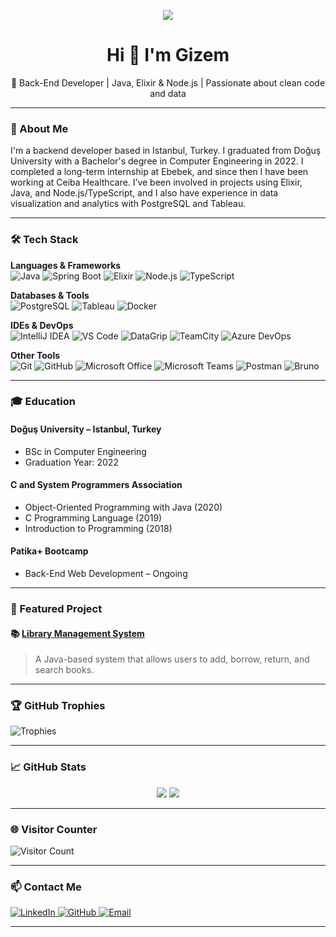 <p align="center">
  <img src="https://capsule-render.vercel.app/api?type=waving&color=gradient&height=220&section=header&text=Gizem%20Üçüncü&fontSize=40&fontAlign=50&fontAlignY=40&fontColor=ffffff&animation=fadeIn&font=Lucida%20Console%20UI" />
</p>

<h1 align="center">Hi 👋 I'm Gizem</h1>

<p align="center">
🎯 Back-End Developer | Java, Elixir & Node.js | Passionate about clean code and data
</p>

---

### 💼 About Me

I'm a backend developer based in Istanbul, Turkey. I graduated from Doğuş University with a Bachelor's degree in Computer Engineering in 2022. I completed a long-term internship at Ebebek, and since then I have been working at Ceiba Healthcare. I’ve been involved in projects using Elixir, Java, and Node.js/TypeScript, and I also have experience in data visualization and analytics with PostgreSQL and Tableau.

---

### 🛠️ Tech Stack

**Languages & Frameworks**  
![Java](https://img.shields.io/badge/Java-007396?style=flat&logo=java&logoColor=white)
![Spring Boot](https://img.shields.io/badge/Spring%20Boot-6DB33F?style=flat&logo=spring-boot&logoColor=white)
![Elixir](https://img.shields.io/badge/Elixir-4B275F?style=flat&logo=elixir&logoColor=white)
![Node.js](https://img.shields.io/badge/Node.js-339933?style=flat&logo=node.js&logoColor=white)
![TypeScript](https://img.shields.io/badge/TypeScript-3178C6?style=flat&logo=typescript&logoColor=white)

**Databases & Tools**  
![PostgreSQL](https://img.shields.io/badge/PostgreSQL-336791?style=flat&logo=postgresql&logoColor=white)
![Tableau](https://img.shields.io/badge/Tableau-E97627?style=flat&logo=tableau&logoColor=white)
![Docker](https://img.shields.io/badge/Docker-2496ED?style=flat&logo=docker&logoColor=white)

**IDEs & DevOps**  
![IntelliJ IDEA](https://img.shields.io/badge/IntelliJ-000000?style=flat&logo=intellij-idea&logoColor=white)
![VS Code](https://img.shields.io/badge/VS%20Code-007ACC?style=flat&logo=visual-studio-code&logoColor=white)
![DataGrip](https://img.shields.io/badge/DataGrip-000000?style=flat&logo=jetbrains&logoColor=white)
![TeamCity](https://img.shields.io/badge/TeamCity-000000?style=flat&logo=jetbrains&logoColor=white)
![Azure DevOps](https://img.shields.io/badge/Azure%20DevOps-0078D7?style=flat&logo=azure-devops&logoColor=white)

**Other Tools**  
![Git](https://img.shields.io/badge/Git-F05032?style=flat&logo=git&logoColor=white)
![GitHub](https://img.shields.io/badge/GitHub-181717?style=flat&logo=github&logoColor=white)
![Microsoft Office](https://img.shields.io/badge/Office-D83B01?style=flat&logo=microsoft-office&logoColor=white)
![Microsoft Teams](https://img.shields.io/badge/Microsoft%20Teams-6264A7?style=flat&logo=microsoft-teams&logoColor=white)
![Postman](https://img.shields.io/badge/Postman-FF6C37?style=flat&logo=postman&logoColor=white)
![Bruno](https://img.shields.io/badge/Bruno-3B2F63?style=flat&logo=data&logoColor=white)

---

### 🎓 Education

#### Doğuş University – Istanbul, Turkey  
- BSc in Computer Engineering  
- Graduation Year: 2022  

#### C and System Programmers Association  
- Object-Oriented Programming with Java (2020)  
- C Programming Language (2019)  
- Introduction to Programming (2018)  

#### Patika+ Bootcamp  
- Back-End Web Development – Ongoing  

---

### 📂 Featured Project

#### 📚 [Library Management System](https://github.com/gizemucuncu/LibraryManagementSystem)
> A Java-based system that allows users to add, borrow, return, and search books.

---

### 🏆 GitHub Trophies

![Trophies](https://github-profile-trophy.vercel.app/?username=gizemucuncu&theme=flat&no-frame=true&margin-w=10)

---

### 📈 GitHub Stats

<p align="center">
  <img src="https://github-readme-stats.vercel.app/api?username=gizemucuncu&show_icons=true&theme=radical" />
  <img src="https://github-readme-stats.vercel.app/api/top-langs/?username=gizemucuncu&layout=compact&theme=radical" />
</p>

---

### 🌐 Visitor Counter

![Visitor Count](https://komarev.com/ghpvc/?username=gizemucuncu&label=Profile%20Views&color=0e75b6&style=flat)

---

### 📫 Contact Me

<p align="left">
  <a href="https://www.linkedin.com/in/gizem-üçüncü-547a12220" target="_blank">
    <img src="https://img.shields.io/badge/LinkedIn-blue?style=for-the-badge&logo=linkedin&logoColor=white" alt="LinkedIn"/>
  </a>
  
  <a href="https://github.com/gizemucuncu" target="_blank">
    <img src="https://img.shields.io/badge/GitHub-black?style=for-the-badge&logo=github&logoColor=white" alt="GitHub"/>
  </a>

  <a href="mailto:gizemucuncu34@gmail.com">
    <img src="https://img.shields.io/badge/Email-D14836?style=for-the-badge&logo=gmail&logoColor=white" alt="Email"/>
  </a>
</p>

---

